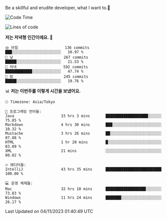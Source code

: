 Be a skillful and erudite developer, what I want to.👶

<!--START_SECTION:waka-->
![Code Time](http://img.shields.io/badge/Code%20Time-74%20hrs%2028%20mins-blue)

![Lines of code](https://img.shields.io/badge/%EC%A0%80%EB%8A%94%20%EC%97%AC%ED%83%9C%EA%B9%8C%EC%A7%80%20-726.2%20thousand%20%EC%A4%84%EC%9D%98%20%EC%BD%94%EB%93%9C%EB%A5%BC%20%EC%9E%91%EC%84%B1%ED%96%88%EC%96%B4%EC%9A%94.-blue)

**저는 저녁형 인간이에요. 🦉** 

```text
🌞 아침                     136 commits         ███░░░░░░░░░░░░░░░░░░░░░░   10.97 % 
🌆 낮　                     267 commits         █████░░░░░░░░░░░░░░░░░░░░   21.53 % 
🌃 저녁                     592 commits         ████████████░░░░░░░░░░░░░   47.74 % 
🌙 밤　                     245 commits         █████░░░░░░░░░░░░░░░░░░░░   19.76 % 
```


📊 **저는 이번주를 이렇게 시간을 보냈어요.** 

```text
🕑︎ Timezone: Asia/Tokyo

💬 프로그래밍 언어들: 
Java                     33 hrs 3 mins       ███████████████████░░░░░░   75.85 % 
Markdown                 4 hrs 30 mins       ███░░░░░░░░░░░░░░░░░░░░░░   10.32 % 
Mustache                 3 hrs 26 mins       ██░░░░░░░░░░░░░░░░░░░░░░░   07.88 % 
HTML                     1 hr 20 mins        █░░░░░░░░░░░░░░░░░░░░░░░░   03.09 % 
XML                      21 mins             ░░░░░░░░░░░░░░░░░░░░░░░░░   00.82 % 

🔥 에디터들: 
IntelliJ                 43 hrs 35 mins      █████████████████████████   100.00 % 

💻 운영 체제들: 
Mac                      32 hrs 10 mins      ██████████████████░░░░░░░   73.83 % 
Windows                  11 hrs 24 mins      ███████░░░░░░░░░░░░░░░░░░   26.17 % 
```


 Last Updated on 04/11/2023 01:40:49 UTC
<!--END_SECTION:waka-->
